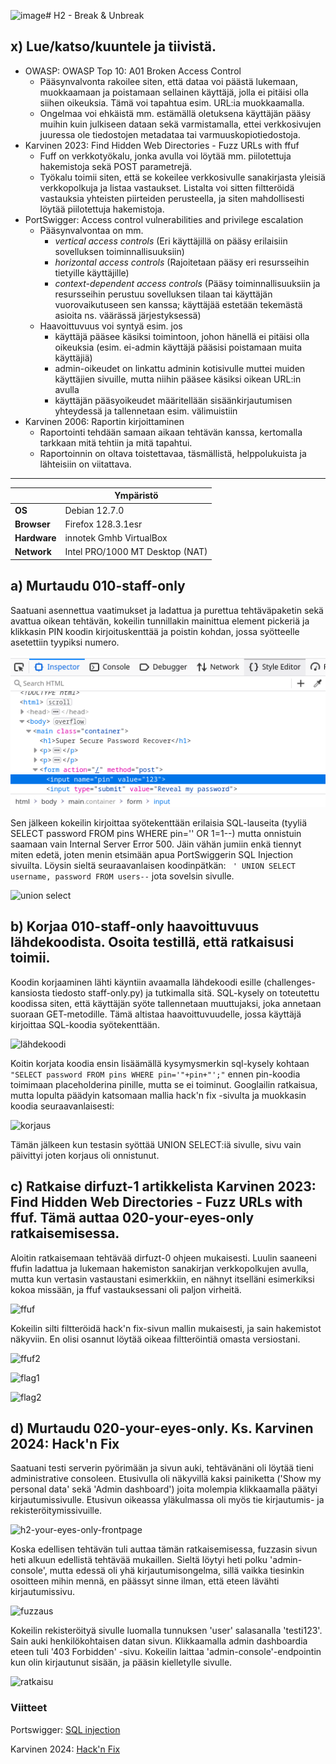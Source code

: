 <img width="541" alt="image" src="https://github.com/user-attachments/assets/213b7767-54b8-4618-873d-06769afa78e5"># H2 - Break & Unbreak
## x) Lue/katso/kuuntele ja tiivistä. 
- OWASP: OWASP Top 10: A01 Broken Access Control
  - Pääsynvalvonta rakoilee siten, että dataa voi päästä lukemaan, muokkaamaan ja poistamaan sellainen käyttäjä, jolla ei pitäisi olla siihen oikeuksia. Tämä voi tapahtua esim. URL:ia muokkaamalla.
  - Ongelmaa voi ehkäistä mm. estämällä oletuksena käyttäjän pääsy muihin kuin julkiseen dataan sekä varmistamalla, ettei verkkosivujen juuressa ole tiedostojen metadataa tai varmuuskopiotiedostoja.
- Karvinen 2023: Find Hidden Web Directories - Fuzz URLs with ffuf
  - Fuff on verkkotyökalu, jonka avulla voi löytää mm. piilotettuja hakemistoja sekä POST parametrejä.
  - Työkalu toimii siten, että se kokeilee verkkosivulle sanakirjasta yleisiä verkkopolkuja ja listaa vastaukset. Listalta voi sitten filtteröidä vastauksia yhteisten piirteiden perusteella, ja siten mahdollisesti löytää piilotettuja hakemistoja.
- PortSwigger: Access control vulnerabilities and privilege escalation
  - Pääsynvalvontaa on mm.
      - *vertical access controls* (Eri käyttäjillä on pääsy erilaisiin sovelluksen toiminnallisuuksiin)
      - *horizontal access controls* (Rajoitetaan pääsy eri resursseihin tietyille käyttäjille)
      - *context-dependent access controls* (Pääsy toiminnallisuuksiin ja resursseihin perustuu sovelluksen tilaan tai käyttäjän vuorovaikutuseen sen kanssa; käyttäjää estetään tekemästä asioita ns. väärässä järjestyksessä)
  - Haavoittuvuus voi syntyä esim. jos
      - käyttäjä pääsee käsiksi toimintoon, johon hänellä ei pitäisi olla oikeuksia (esim. ei-admin käyttäjä pääsisi poistamaan muita käyttäjiä)
      - admin-oikeudet on linkattu adminin kotisivulle muttei muiden käyttäjien sivuille, mutta niihin pääsee käsiksi oikean URL:in avulla
      - käyttäjän pääsyoikeudet määritellään sisäänkirjautumisen yhteydessä ja tallennetaan esim. välimuistiin
- Karvinen 2006: Raportin kirjoittaminen
  - Raportointi tehdään samaan aikaan tehtävän kanssa, kertomalla tarkkaan mitä tehtiin ja mitä tapahtui.
  - Raportoinnin on oltava toistettavaa, täsmällistä, helppolukuista ja lähteisiin on viitattava.

---
|       |   Ympäristö                |
|--------- | ------------------------------- |
| **OS** | Debian 12.7.0  |
| **Browser** | Firefox 128.3.1esr |
| **Hardware** | innotek Gmhb VirtualBox |
| **Network** | Intel PRO/1000 MT Desktop (NAT) |

## a) Murtaudu 010-staff-only

Saatuani asennettua vaatimukset ja ladattua ja purettua tehtäväpaketin sekä avattua oikean tehtävän, kokeilin tunnillakin mainittua element pickeriä ja klikkasin PIN koodin kirjoituskenttää ja poistin kohdan, jossa syötteelle asetettiin tyypiksi numero.

![input type poisto](https://github.com/vparikainen/hakkerointi-haavoittuvuudet/blob/main/pics/h2-staff-only1.png)

Sen jälkeen kokeilin kirjoittaa syötekenttään erilaisia SQL-lauseita (tyyliä SELECT password FROM pins WHERE pin='' OR 1=1--) mutta onnistuin saamaan vain Internal Server Error 500. Jäin vähän jumiin enkä tiennyt miten edetä, joten menin etsimään apua PortSwiggerin SQL Injection sivuilta. Löysin sieltä seuraavanlaisen koodinpätkän: 
``` ' UNION SELECT username, password FROM users--```
jota sovelsin sivulle.

![union select](https://github.com/vparikainen/hakkerointi-haavoittuvuudet/blob/main/pics/h2-staff-only3.png)

## b) Korjaa 010-staff-only haavoittuvuus lähdekoodista. Osoita testillä, että ratkaisusi toimii.

Koodin korjaaminen lähti käyntiin avaamalla lähdekoodi esille (challenges-kansiosta tiedosto staff-only.py) ja tutkimalla sitä. SQL-kysely on toteutettu koodissa siten, että käyttäjän syöte tallennetaan muuttujaksi, joka annetaan suoraan GET-metodille. Tämä altistaa haavoittuvuudelle, jossa käyttäjä kirjoittaa SQL-koodia syötekenttään.

![lähdekoodi](https://github.com/vparikainen/hakkerointi-haavoittuvuudet/blob/main/pics/h2-staff-only4.png)

Koitin korjata koodia ensin lisäämällä kysymysmerkin sql-kysely kohtaan 
```"SELECT password FROM pins WHERE pin='"+pin+"';"```
ennen pin-koodia toimimaan placeholderina pinille, mutta se ei toiminut. Googlailin ratkaisua, mutta lopulta päädyin katsomaan mallia hack'n fix -sivulta ja muokkasin koodia seuraavanlaisesti:

![korjaus](https://github.com/vparikainen/hakkerointi-haavoittuvuudet/blob/main/pics/h2-staff-only5.png)

Tämän jälkeen kun testasin syöttää UNION SELECT:iä sivulle, sivu vain päivittyi joten korjaus oli onnistunut.

## c) Ratkaise dirfuzt-1 artikkelista Karvinen 2023: Find Hidden Web Directories - Fuzz URLs with ffuf. Tämä auttaa 020-your-eyes-only ratkaisemisessa.

Aloitin ratkaisemaan tehtävää dirfuzt-0 ohjeen mukaisesti. Luulin saaneeni ffufin ladattua ja lukemaan hakemiston sanakirjan verkkopolkujen avulla, mutta kun vertasin vastaustani esimerkkiin, en nähnyt itselläni esimerkiksi kokoa missään, ja ffuf vastauksessani oli paljon virheitä.

![ffuf](https://github.com/vparikainen/hakkerointi-haavoittuvuudet/blob/main/pics/ffuf-1.png)

Kokeilin silti filtteröidä hack'n fix-sivun mallin mukaisesti, ja sain hakemistot näkyviin. En olisi osannut löytää oikeaa filtteröintiä omasta versiostani.

![ffuf2](https://github.com/vparikainen/hakkerointi-haavoittuvuudet/blob/main/pics/ffuf-2.png)

![flag1](https://github.com/vparikainen/hakkerointi-haavoittuvuudet/blob/main/pics/ffuf-3.png)

![flag2](https://github.com/vparikainen/hakkerointi-haavoittuvuudet/blob/main/pics/ffuf-4.png)

## d) Murtaudu 020-your-eyes-only. Ks. Karvinen 2024: Hack'n Fix

Saatuani testi serverin pyörimään ja sivun auki, tehtävänäni oli löytää tieni administrative consoleen. Etusivulla oli näkyvillä kaksi painiketta ('Show my personal data' sekä 'Admin dashboard') joita molempia klikkaamalla päätyi kirjautumissivulle. Etusivun oikeassa yläkulmassa oli myös tie kirjautumis- ja rekisteröitymissivuille.

![h2-your-eyes-only-frontpage](https://github.com/vparikainen/hakkerointi-haavoittuvuudet/blob/main/pics/h2-your-eyes-only2.png)

Koska edellisen tehtävän tuli auttaa tämän ratkaisemisessa, fuzzasin sivun heti alkuun edellistä tehtävää mukaillen. Sieltä löytyi heti polku 'admin-console', mutta edessä oli yhä kirjautumisongelma, sillä vaikka tiesinkin osoitteen mihin mennä, en päässyt sinne ilman, että eteen lävähti kirjautumissivu.

![fuzzaus](https://github.com/vparikainen/hakkerointi-haavoittuvuudet/blob/main/pics/h2-your-eyes-only3.png)

Kokeilin rekisteröityä sivulle luomalla tunnuksen 'user' salasanalla 'testi123'. Sain auki henkilökohtaisen datan sivun. Klikkaamalla admin dashboardia eteen tuli '403 Forbidden' -sivu. Kokeilin laittaa 'admin-console'-endpointin kun olin kirjautunut sisään, ja pääsin kielletylle sivulle.

![ratkaisu](https://github.com/vparikainen/hakkerointi-haavoittuvuudet/blob/main/pics/h2-your-eyes-only4.png)

### Viitteet
Portswigger: [SQL injection](https://portswigger.net/web-security/sql-injection)

Karvinen 2024: [Hack'n Fix](https://terokarvinen.com/hack-n-fix/)
